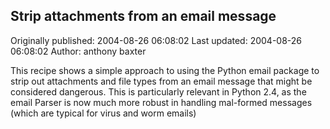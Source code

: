 ## Strip attachments from an email message

Originally published: 2004-08-26 06:08:02
Last updated: 2004-08-26 06:08:02
Author: anthony baxter

This recipe shows a simple approach to using the Python email package to strip out attachments and file types from an email message that might be considered dangerous. This is particularly relevant in Python 2.4, as the email Parser is now much more robust in handling mal-formed messages (which are typical for virus and worm emails)